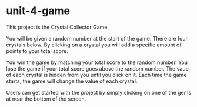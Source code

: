 # unit-4-game
This project is the Crystal Collector Game. 

You will be given a random number at the start of the game. There are four crystals below. By clicking on a crystal you will add a specific amount of points to your total score. 

You win the game by matching your total score to the random number. You lose the game if your total score goes above the random number. The vaue of each crystal is hidden from you until you click on it. Each time the game starts, the game will change the value of each crystal.

Users can get started with the project by simply clicking on one of the gems at near the bottom of the screen.